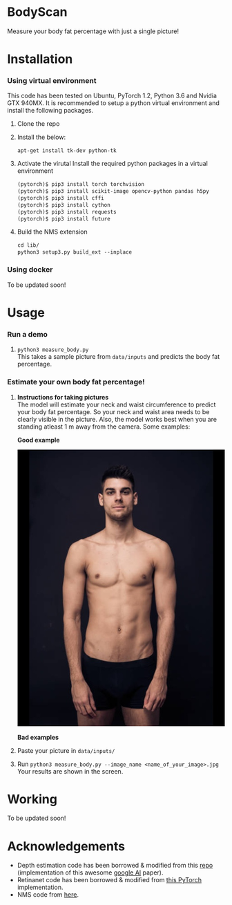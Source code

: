 # BodyScan
Measure your body fat percentage with just a single picture!

# Installation
### Using virtual environment
This code has been tested on Ubuntu, PyTorch 1.2, Python 3.6 and Nvidia GTX 940MX. It is recommended to setup a python virtual environment 
and install the following packages.

1. Clone the repo
2. Install the below:
   ```
   apt-get install tk-dev python-tk
   ```

3. Activate the virutal Install the required python packages in a virtual environment

   ```
   (pytorch)$ pip3 install torch torchvision 
   (pytorch)$ pip3 install scikit-image opencv-python pandas h5py
   (pytorch)$ pip3 install cffi
   (pytorch)$ pip3 install cython
   (pytorch)$ pip3 install requests
   (pytorch)$ pip3 install future
   ```
3. Build the NMS extension

   ```
   cd lib/
   python3 setup3.py build_ext --inplace
   ```
### Using docker

To be updated soon!
# Usage
### Run a demo
1. `python3 measure_body.py`  
   This takes a sample picture from `data/inputs` and predicts the body fat percentage. 
### Estimate your own body fat percentage! 
1. **Instructions for taking pictures**  
The model will estimate your neck and waist circumference to predict your body fat percentage. So your neck and
waist area needs to be clearly visible in the picture. Also, the model works best when you are standing atleast 1 m 
away from the camera. Some examples:  

   **Good example**  
   
   ![Image](./data/inputs/204.jpg)

   **Bad examples**
   
2. Paste your picture in `data/inputs/`
3. Run `python3 measure_body.py --image_name <name_of_your_image>.jpg`  
   Your results are shown in the screen.

# Working
To be updated soon! 

# Acknowledgements
* Depth estimation code has been borrowed & modified from this [repo](https://github.com/google/mannequinchallenge)
  (implementation of this awesome [google AI](https://mannequin-depth.github.io/) paper). 
* Retinanet code has been borrowed & modified from [this PyTorch](https://github.com/yhenon/pytorch-retinanet) 
  implementation.
* NMS code from [here](https://github.com/huaifeng1993/NMS).
